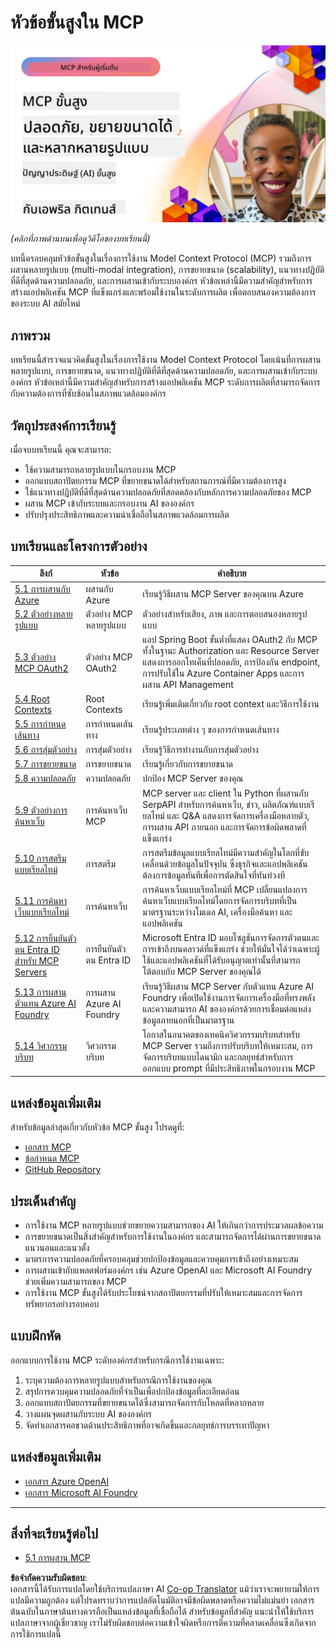 <!--
CO_OP_TRANSLATOR_METADATA:
{
  "original_hash": "d204bc94ea6027d06a703b21b711ca57",
  "translation_date": "2025-08-18T14:19:50+00:00",
  "source_file": "05-AdvancedTopics/README.md",
  "language_code": "th"
}
-->
# หัวข้อขั้นสูงใน MCP

[![MCP ขั้นสูง: ตัวแทน AI ที่ปลอดภัย, ขยายขนาดได้, และรองรับหลายรูปแบบ](../../../translated_images/06.42259eaf91fccfc6d06ef1c126c9db04bbff9e5f60a87b782a2ec2616163142f.th.png)](https://youtu.be/4yjmGvJzYdY)

_(คลิกที่ภาพด้านบนเพื่อดูวิดีโอของบทเรียนนี้)_

บทนี้ครอบคลุมหัวข้อขั้นสูงในเรื่องการใช้งาน Model Context Protocol (MCP) รวมถึงการผสานหลายรูปแบบ (multi-modal integration), การขยายขนาด (scalability), แนวทางปฏิบัติที่ดีที่สุดด้านความปลอดภัย, และการผสานเข้ากับระบบองค์กร หัวข้อเหล่านี้มีความสำคัญสำหรับการสร้างแอปพลิเคชัน MCP ที่แข็งแกร่งและพร้อมใช้งานในระดับการผลิต เพื่อตอบสนองความต้องการของระบบ AI สมัยใหม่

## ภาพรวม

บทเรียนนี้สำรวจแนวคิดขั้นสูงในเรื่องการใช้งาน Model Context Protocol โดยเน้นที่การผสานหลายรูปแบบ, การขยายขนาด, แนวทางปฏิบัติที่ดีที่สุดด้านความปลอดภัย, และการผสานเข้ากับระบบองค์กร หัวข้อเหล่านี้มีความสำคัญสำหรับการสร้างแอปพลิเคชัน MCP ระดับการผลิตที่สามารถจัดการกับความต้องการที่ซับซ้อนในสภาพแวดล้อมองค์กร

## วัตถุประสงค์การเรียนรู้

เมื่อจบบทเรียนนี้ คุณจะสามารถ:

- ใช้ความสามารถหลายรูปแบบในกรอบงาน MCP
- ออกแบบสถาปัตยกรรม MCP ที่ขยายขนาดได้สำหรับสถานการณ์ที่มีความต้องการสูง
- ใช้แนวทางปฏิบัติที่ดีที่สุดด้านความปลอดภัยที่สอดคล้องกับหลักการความปลอดภัยของ MCP
- ผสาน MCP เข้ากับระบบและกรอบงาน AI ขององค์กร
- ปรับปรุงประสิทธิภาพและความน่าเชื่อถือในสภาพแวดล้อมการผลิต

## บทเรียนและโครงการตัวอย่าง

| ลิงก์ | หัวข้อ | คำอธิบาย |
|-------|--------|-----------|
| [5.1 การผสานกับ Azure](./mcp-integration/README.md) | ผสานกับ Azure | เรียนรู้วิธีผสาน MCP Server ของคุณบน Azure |
| [5.2 ตัวอย่างหลายรูปแบบ](./mcp-multi-modality/README.md) | ตัวอย่าง MCP หลายรูปแบบ | ตัวอย่างสำหรับเสียง, ภาพ และการตอบสนองหลายรูปแบบ |
| [5.3 ตัวอย่าง MCP OAuth2](../../../05-AdvancedTopics/mcp-oauth2-demo) | ตัวอย่าง MCP OAuth2 | แอป Spring Boot ขั้นต่ำที่แสดง OAuth2 กับ MCP ทั้งในฐานะ Authorization และ Resource Server แสดงการออกโทเค็นที่ปลอดภัย, การป้องกัน endpoint, การปรับใช้ใน Azure Container Apps และการผสาน API Management |
| [5.4 Root Contexts](./mcp-root-contexts/README.md) | Root Contexts | เรียนรู้เพิ่มเติมเกี่ยวกับ root context และวิธีการใช้งาน |
| [5.5 การกำหนดเส้นทาง](./mcp-routing/README.md) | การกำหนดเส้นทาง | เรียนรู้ประเภทต่าง ๆ ของการกำหนดเส้นทาง |
| [5.6 การสุ่มตัวอย่าง](./mcp-sampling/README.md) | การสุ่มตัวอย่าง | เรียนรู้วิธีการทำงานกับการสุ่มตัวอย่าง |
| [5.7 การขยายขนาด](./mcp-scaling/README.md) | การขยายขนาด | เรียนรู้เกี่ยวกับการขยายขนาด |
| [5.8 ความปลอดภัย](./mcp-security/README.md) | ความปลอดภัย | ปกป้อง MCP Server ของคุณ |
| [5.9 ตัวอย่างการค้นหาเว็บ](./web-search-mcp/README.md) | การค้นหาเว็บ MCP | MCP server และ client ใน Python ที่ผสานกับ SerpAPI สำหรับการค้นหาเว็บ, ข่าว, ผลิตภัณฑ์แบบเรียลไทม์ และ Q&A แสดงการจัดการเครื่องมือหลายตัว, การผสาน API ภายนอก และการจัดการข้อผิดพลาดที่แข็งแกร่ง |
| [5.10 การสตรีมแบบเรียลไทม์](./mcp-realtimestreaming/README.md) | การสตรีม | การสตรีมข้อมูลแบบเรียลไทม์มีความสำคัญในโลกที่ขับเคลื่อนด้วยข้อมูลในปัจจุบัน ซึ่งธุรกิจและแอปพลิเคชันต้องการข้อมูลทันทีเพื่อการตัดสินใจที่ทันท่วงที |
| [5.11 การค้นหาเว็บแบบเรียลไทม์](./mcp-realtimesearch/README.md) | การค้นหาเว็บ | การค้นหาเว็บแบบเรียลไทม์ที่ MCP เปลี่ยนแปลงการค้นหาเว็บแบบเรียลไทม์โดยการจัดการบริบทที่เป็นมาตรฐานระหว่างโมเดล AI, เครื่องมือค้นหา และแอปพลิเคชัน |
| [5.12 การยืนยันตัวตน Entra ID สำหรับ MCP Servers](./mcp-security-entra/README.md) | การยืนยันตัวตน Entra ID | Microsoft Entra ID มอบโซลูชันการจัดการตัวตนและการเข้าถึงบนคลาวด์ที่แข็งแกร่ง ช่วยให้มั่นใจได้ว่าเฉพาะผู้ใช้และแอปพลิเคชันที่ได้รับอนุญาตเท่านั้นที่สามารถโต้ตอบกับ MCP Server ของคุณได้ |
| [5.13 การผสานตัวแทน Azure AI Foundry](./mcp-foundry-agent-integration/README.md) | การผสาน Azure AI Foundry | เรียนรู้วิธีผสาน MCP Server กับตัวแทน Azure AI Foundry เพื่อเปิดใช้งานการจัดการเครื่องมือที่ทรงพลังและความสามารถ AI ขององค์กรด้วยการเชื่อมต่อแหล่งข้อมูลภายนอกที่เป็นมาตรฐาน |
| [5.14 วิศวกรรมบริบท](./mcp-contextengineering/README.md) | วิศวกรรมบริบท | โอกาสในอนาคตของเทคนิควิศวกรรมบริบทสำหรับ MCP Server รวมถึงการปรับบริบทให้เหมาะสม, การจัดการบริบทแบบไดนามิก และกลยุทธ์สำหรับการออกแบบ prompt ที่มีประสิทธิภาพในกรอบงาน MCP |

## แหล่งข้อมูลเพิ่มเติม

สำหรับข้อมูลล่าสุดเกี่ยวกับหัวข้อ MCP ขั้นสูง โปรดดูที่:
- [เอกสาร MCP](https://modelcontextprotocol.io/)
- [ข้อกำหนด MCP](https://spec.modelcontextprotocol.io/)
- [GitHub Repository](https://github.com/modelcontextprotocol)

## ประเด็นสำคัญ

- การใช้งาน MCP หลายรูปแบบช่วยขยายความสามารถของ AI ให้เกินกว่าการประมวลผลข้อความ
- การขยายขนาดเป็นสิ่งสำคัญสำหรับการใช้งานในองค์กร และสามารถจัดการได้ผ่านการขยายขนาดแนวนอนและแนวตั้ง
- มาตรการความปลอดภัยที่ครอบคลุมช่วยปกป้องข้อมูลและควบคุมการเข้าถึงอย่างเหมาะสม
- การผสานเข้ากับแพลตฟอร์มองค์กร เช่น Azure OpenAI และ Microsoft AI Foundry ช่วยเพิ่มความสามารถของ MCP
- การใช้งาน MCP ขั้นสูงได้รับประโยชน์จากสถาปัตยกรรมที่ปรับให้เหมาะสมและการจัดการทรัพยากรอย่างรอบคอบ

## แบบฝึกหัด

ออกแบบการใช้งาน MCP ระดับองค์กรสำหรับกรณีการใช้งานเฉพาะ:

1. ระบุความต้องการหลายรูปแบบสำหรับกรณีการใช้งานของคุณ
2. สรุปการควบคุมความปลอดภัยที่จำเป็นเพื่อปกป้องข้อมูลที่ละเอียดอ่อน
3. ออกแบบสถาปัตยกรรมที่ขยายขนาดได้ซึ่งสามารถจัดการกับโหลดที่หลากหลาย
4. วางแผนจุดผสานกับระบบ AI ขององค์กร
5. จัดทำเอกสารคอขวดด้านประสิทธิภาพที่อาจเกิดขึ้นและกลยุทธ์การบรรเทาปัญหา

## แหล่งข้อมูลเพิ่มเติม

- [เอกสาร Azure OpenAI](https://learn.microsoft.com/en-us/azure/ai-services/openai/)
- [เอกสาร Microsoft AI Foundry](https://learn.microsoft.com/en-us/ai-services/)

---

## สิ่งที่จะเรียนรู้ต่อไป

- [5.1 การผสาน MCP](./mcp-integration/README.md)

**ข้อจำกัดความรับผิดชอบ**:  
เอกสารนี้ได้รับการแปลโดยใช้บริการแปลภาษา AI [Co-op Translator](https://github.com/Azure/co-op-translator) แม้ว่าเราจะพยายามให้การแปลมีความถูกต้อง แต่โปรดทราบว่าการแปลอัตโนมัติอาจมีข้อผิดพลาดหรือความไม่แม่นยำ เอกสารต้นฉบับในภาษาต้นทางควรถือเป็นแหล่งข้อมูลที่เชื่อถือได้ สำหรับข้อมูลที่สำคัญ แนะนำให้ใช้บริการแปลภาษาจากผู้เชี่ยวชาญ เราไม่รับผิดชอบต่อความเข้าใจผิดหรือการตีความที่คลาดเคลื่อนซึ่งเกิดจากการใช้การแปลนี้